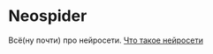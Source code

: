 # Neospider
Всё(ну почти) про нейросети.
[Что такое нейросети](https://github.com/Simgitdev/Neospider/blob/main/ainetswhat)
